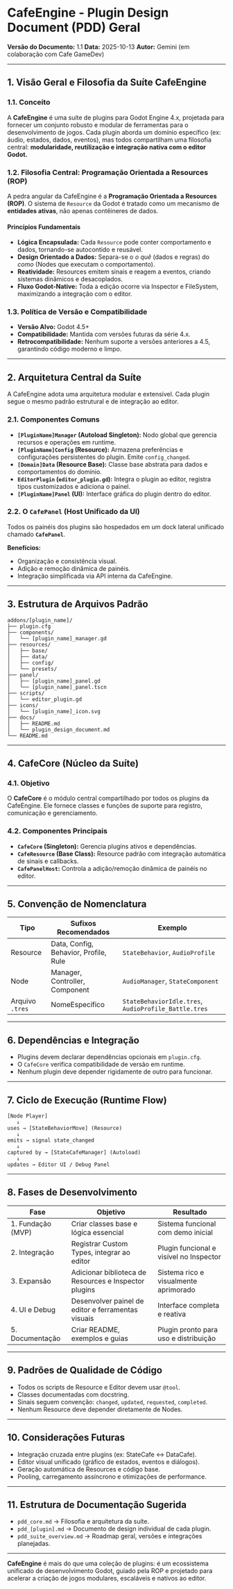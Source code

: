 # CafeEngine - Plugin Design Document (PDD) Geral

**Versão do Documento:** 1.1
**Data:** 2025-10-13
**Autor:** Gemini (em colaboração com Cafe GameDev)

---

## 1. Visão Geral e Filosofia da Suíte CafeEngine

### 1.1. Conceito

A **CafeEngine** é uma suíte de plugins para Godot Engine 4.x, projetada para fornecer um conjunto robusto e modular de ferramentas para o desenvolvimento de jogos. Cada plugin aborda um domínio específico (ex: áudio, estados, dados, eventos), mas todos compartilham uma filosofia central: **modularidade, reutilização e integração nativa com o editor Godot.**

### 1.2. Filosofia Central: Programação Orientada a Resources (ROP)

A pedra angular da CafeEngine é a **Programação Orientada a Resources (ROP)**. O sistema de `Resource` da Godot é tratado como um mecanismo de **entidades ativas**, não apenas contêineres de dados.

#### Princípios Fundamentais

* **Lógica Encapsulada:** Cada `Resource` pode conter comportamento e dados, tornando-se autocontido e reusável.
* **Design Orientado a Dados:** Separa-se o *o quê* (dados e regras) do *como* (Nodes que executam o comportamento).
* **Reatividade:** Resources emitem sinais e reagem a eventos, criando sistemas dinâmicos e desacoplados.
* **Fluxo Godot-Native:** Toda a edição ocorre via Inspector e FileSystem, maximizando a integração com o editor.

### 1.3. Política de Versão e Compatibilidade

* **Versão Alvo:** Godot 4.5+
* **Compatibilidade:** Mantida com versões futuras da série 4.x.
* **Retrocompatibilidade:** Nenhum suporte a versões anteriores a 4.5, garantindo código moderno e limpo.

---

## 2. Arquitetura Central da Suíte

A CafeEngine adota uma arquitetura modular e extensível. Cada plugin segue o mesmo padrão estrutural e de integração ao editor.

### 2.1. Componentes Comuns

* **`[PluginName]Manager` (Autoload Singleton):** Nodo global que gerencia recursos e operações em runtime.
* **`[PluginName]Config` (Resource):** Armazena preferências e configurações persistentes do plugin. Emite `config_changed`.
* **`[Domain]Data` (Resource Base):** Classe base abstrata para dados e comportamentos do domínio.
* **`EditorPlugin` (`editor_plugin.gd`):** Integra o plugin ao editor, registra tipos customizados e adiciona o painel.
* **`[PluginName]Panel` (UI):** Interface gráfica do plugin dentro do editor.

### 2.2. O `CafePanel` (Host Unificado da UI)

Todos os painéis dos plugins são hospedados em um dock lateral unificado chamado **`CafePanel`**.

**Benefícios:**

* Organização e consistência visual.
* Adição e remoção dinâmica de painéis.
* Integração simplificada via API interna da CafeEngine.

---

## 3. Estrutura de Arquivos Padrão

```
addons/[plugin_name]/
├── plugin.cfg
├── components/
│   └── [plugin_name]_manager.gd
├── resources/
│   ├── base/
│   ├── data/
│   ├── config/
│   └── presets/
├── panel/
│   ├── [plugin_name]_panel.gd
│   └── [plugin_name]_panel.tscn
├── scripts/
│   └── editor_plugin.gd
├── icons/
│   └── [plugin_name]_icon.svg
├── docs/
│   ├── README.md
│   └── plugin_design_document.md
└── README.md
```

---

## 4. CafeCore (Núcleo da Suíte)

### 4.1. Objetivo

O **CafeCore** é o módulo central compartilhado por todos os plugins da CafeEngine. Ele fornece classes e funções de suporte para registro, comunicação e gerenciamento.

### 4.2. Componentes Principais

* **`CafeCore` (Singleton):** Gerencia plugins ativos e dependências.
* **`CafeResource` (Base Class):** Resource padrão com integração automática de sinais e callbacks.
* **`CafePanelHost`:** Controla a adição/remoção dinâmica de painéis no editor.

---

## 5. Convenção de Nomenclatura

| Tipo            | Sufixos Recomendados                  | Exemplo                                              |
| --------------- | ------------------------------------- | ---------------------------------------------------- |
| Resource        | Data, Config, Behavior, Profile, Rule | `StateBehavior`, `AudioProfile`                      |
| Node            | Manager, Controller, Component        | `AudioManager`, `StateComponent`                     |
| Arquivo `.tres` | NomeEspecífico                        | `StateBehaviorIdle.tres`, `AudioProfile_Battle.tres` |

---

## 6. Dependências e Integração

* Plugins devem declarar dependências opcionais em `plugin.cfg`.
* O `CafeCore` verifica compatibilidade de versão em runtime.
* Nenhum plugin deve depender rigidamente de outro para funcionar.

---

## 7. Ciclo de Execução (Runtime Flow)

```text
[Node Player]
   ↓
uses → [StateBehaviorMove] (Resource)
   ↓
emits → signal state_changed
   ↓
captured by → [StateCafeManager] (Autoload)
   ↓
updates → Editor UI / Debug Panel
```

---

## 8. Fases de Desenvolvimento

| Fase              | Objetivo                                              | Resultado                               |
| ----------------- | ----------------------------------------------------- | --------------------------------------- |
| 1. Fundação (MVP) | Criar classes base e lógica essencial                 | Sistema funcional com demo inicial      |
| 2. Integração     | Registrar Custom Types, integrar ao editor            | Plugin funcional e visível no Inspector |
| 3. Expansão       | Adicionar biblioteca de Resources e Inspector plugins | Sistema rico e visualmente aprimorado   |
| 4. UI e Debug     | Desenvolver painel de editor e ferramentas visuais    | Interface completa e reativa            |
| 5. Documentação   | Criar README, exemplos e guias                        | Plugin pronto para uso e distribuição   |

---

## 9. Padrões de Qualidade de Código

* Todos os scripts de Resource e Editor devem usar `@tool`.
* Classes documentadas com docstring.
* Sinais seguem convenção: `changed`, `updated`, `requested`, `completed`.
* Nenhum Resource deve depender diretamente de Nodes.

---

## 10. Considerações Futuras

* Integração cruzada entre plugins (ex: StateCafe ↔ DataCafe).
* Editor visual unificado (gráfico de estados, eventos e diálogos).
* Geração automática de Resources e código base.
* Pooling, carregamento assíncrono e otimizações de performance.

---

## 11. Estrutura de Documentação Sugerida

* `pdd_core.md` → Filosofia e arquitetura da suíte.
* `pdd_[plugin].md` → Documento de design individual de cada plugin.
* `pdd_suite_overview.md` → Roadmap geral, versões e integrações planejadas.

---

**CafeEngine** é mais do que uma coleção de plugins: é um ecossistema unificado de desenvolvimento Godot, guiado pela ROP e projetado para acelerar a criação de jogos modulares, escaláveis e nativos ao editor.
